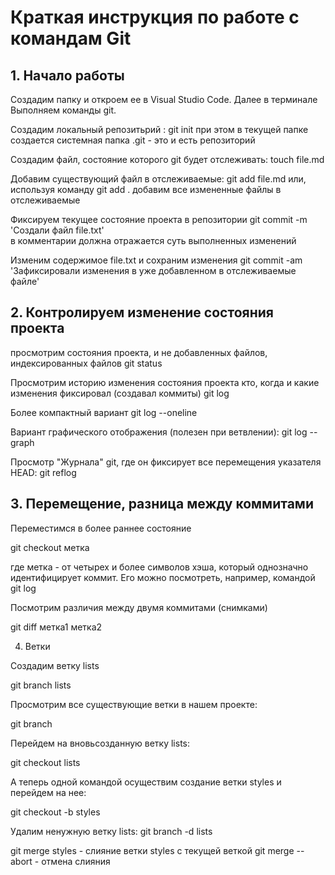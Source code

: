 # Краткая инструкция по работе с командам Git

## 1. Начало работы

Cоздадим папку и откроем ее в Visual Studio Code. Далее в терминале Выполняем команды git.

Создадим локальный репозитьрий :
git init
при этом в текущей папке создается системная папка .git - это и есть репозиторий

Создадим файл, состояние которого git будет отслеживать:
touch file.md

Добавим существующий файл в отслеживаемые:
git add file.md
или, используя команду
git add .
добавим все измененные файлы в отслеживаемые

Фиксируем текущее состояние проекта в репозитории
git commit -m 'Создали файл file.txt'  
в комментарии должна отражается суть выполненных изменений

Изменим содержимое file.txt и сохраним изменения
git commit -am 'Зафиксировали изменения в уже добавленном в отслеживаемые файле'

## 2. Контролируем изменение состояния проекта

просмотрим состояния проекта, и не добавленных файлов, индексированных файлов
git status

Просмотрим историю изменения состояния проекта кто, когда и какие изменения фиксировал (создавал коммиты)
git log

Более компактный вариант
git log --oneline

Вариант графического отображения (полезен при ветвлении):
git log --graph

Просмотр "Журнала" git, где он фиксирует все перемещения указателя HEAD:
git reflog

## 3. Перемещение, разница между коммитами

Переместимся в более раннее состояние

git checkout метка

где метка - от четырех и более символов хэша, который однозначно идентифицирует коммит. Его можно посмотреть, например, командой git log

Посмотрим различия между двумя коммитами (снимками)

git diff метка1 метка2

4. Ветки

Создадим ветку lists

git branch lists

Просмотрим все существующие ветки в нашем проекте:

git branch

Перейдем на вновьсозданную ветку lists:

git checkout lists

А теперь одной командой осуществим создание ветки styles и перейдем на нее:

git checkout -b styles

Удалим ненужную ветку lists:
git branch -d lists

git merge styles - слияние ветки styles с текущей веткой
git merge --abort - отмена слияния
